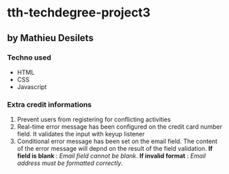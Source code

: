 # tth-techdegree-project3
## by Mathieu Desilets

 
### Techno used
- HTML
- CSS
- Javascript

### Extra credit informations

1. Prevent users from registering for conflicting activities
2. Real-time error message has been configured on the credit card number field. It validates the input with keyup  listener
3. Conditional error message has been set on the email field. The content of the error message will depnd on the result of the field validation. **If field is blank** : *Email field cannot be blank*. **If invalid format** : *Email address must be formatted correctly*.